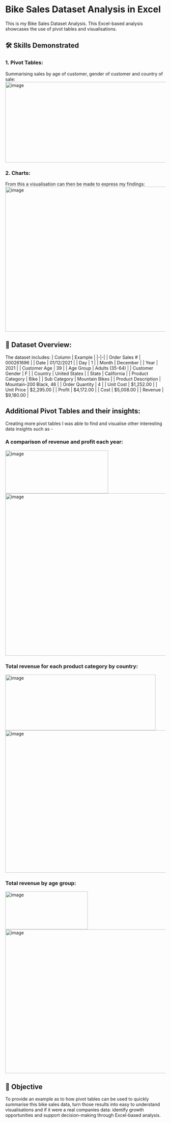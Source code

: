 # Bike Sales Dataset Analysis in Excel
This is my Bike Sales Dataset Analysis. This Excel-based analysis showcases the use of pivot tables and visualisations.

## 🛠️ Skills Demonstrated

### 1. Pivot Tables:

Summarising sales by age of customer, gender of customer and country of sale:
<img width="832" height="253" alt="image" src="https://github.com/user-attachments/assets/55f93ec1-d91b-43c3-993d-223aaf4d001b" />  

### 2. Charts:
From this a visualisation can then be made to express my findings:
<img width="769" height="455" alt="image" src="https://github.com/user-attachments/assets/39f70c46-b4ac-4de7-aa2d-5e5d8e51f926" />  

## 📁 Dataset Overview:
The dataset includes:
| Column | Example |
|-|-|
| Order Sales # | 000261696 |
| Date | 01/12/2021 |
| Day | 1 |
| Month | December |
| Year | 2021 |
| Customer Age | 39 |
| Age Group | Adults (35-64) |
| Customer Gender | F |
| Country | United States |
| State | California |
| Product Category | Bike |
| Sub Category | Mountain Bikes |
| Product Description | Mountain-200 Black, 46 |
| Order Quantity | 4 |
| Unit Cost | $1,252.00 |
| Unit Price | $2,295.00 |
| Profit | $4,172.00 |
| Cost | $5,008.00 |
| Revenue | $9,180.00 |

## Additional Pivot Tables and their insights:
Creating more pivot tables I was able to find and visualise other interesting data insights such as -
### A comparison of revenue and profit each year:
<img width="323" height="135" alt="image" src="https://github.com/user-attachments/assets/27405312-2f48-43b0-8b4b-c70ca2735a89" />

<img width="848" height="510" alt="image" src="https://github.com/user-attachments/assets/c86a304d-ef07-4a4b-9198-3de068d96075" />  

### Total revenue for each product category by country:  
<img width="472" height="175" alt="image" src="https://github.com/user-attachments/assets/2e3dbd55-7ba3-411c-9c11-b7ca6874e73c" />

<img width="745" height="447" alt="image" src="https://github.com/user-attachments/assets/9b3ae42b-6f16-4a39-bda0-c485efc982f7" />  

### Total revenue by age group:  
<img width="259" height="119" alt="image" src="https://github.com/user-attachments/assets/0ff40268-85e8-4be8-be2b-ec03fe203205" />

<img width="711" height="452" alt="image" src="https://github.com/user-attachments/assets/cfd7aaa2-873f-422a-878c-597a185dbe98" />

## 🎯 Objective
To provide an example as to how pivot tables can be used to quickly summarise this bike sales data, turn those results into easy to understand visualisations and if it were a real companies data: identify growth opportunities and support decision-making through Excel-based analysis.
